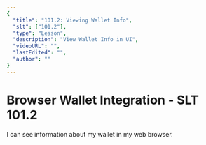 ```yaml
---
{
  "title": "101.2: Viewing Wallet Info",
  "slt": ["101.2"],
  "type": "Lesson",
  "description": "View Wallet Info in UI",
  "videoURL": "",
  "lastEdited": "",
  "author": ""
}
---
```


# Browser Wallet Integration - SLT 101.2

I can see information about my wallet in my web browser.
